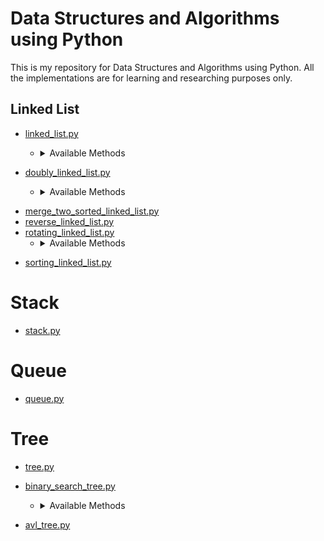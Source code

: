 # Data Structures and Algorithms using Python

This is my repository for Data Structures and Algorithms using Python. All the implementations are for learning and researching purposes only.

<!-- # Data Structures

> A data structure is a particular way of organizing and storing data in a computer so that it can be accessed and modified efficiently.

More precisely, a data structure is a collection of data values, the relationships among them, and the functions or operations that can be applied to the data.

# Algorithms

> Algorithm is a finite sequence of well-defined, computer-implementable instructions, typically to solve a class of specific problems or to perform a computation.

Algorithms are always unambiguous and are used as specifications for performing calculations, data processing, automated reasoning, and other tasks.

# Available Data structures and Algorithms -->

## Linked List

- [linked_list.py](linked_list/linked_list.py)
  
  - <details>
    <summary>Available Methods</summary>
    
    - delete() 
    - deleteAlternateNodes() 
    - deleteGreaterValuesOnRight() 
    - deleteList() 
    - getCountOfValue() 
    - getMiddleElement() 
    - ifNodeExists() 
    - insertAtFirst() 
    - insertAtLast() 
    - insertAtPosition() 
    - isFirstSecondHalfMatch() 
    - isPalindrome() 
    - length() 
    - moveLastNodeToFront() 
    - pairwiseSwapElements() 
    - reverse() 
    - reverseRecursion() 
    - rotateAntiClockwise() 
    - rotateCloclwise() 
    - show()
    </details>
<span style="margin-top=1%"></span>
- [doubly_linked_list.py](/linked_list/doubly_linked_list.py)
  
  - <details>
    <summary>Available Methods</summary>

    - delete() 
    - insertAtFirst() 
    - insertAtLast() 
    - insertAtPosition() 
    - length() 
    - reversePrint() 
    - show()
    </details>
<span style="margin-top=1%"></span>

- [merge_two_sorted_linked_list.py](linked_list/merge_two_sorted_linked_lists.py)
<span style="margin-top=1%"></span>
- [reverse_linked_list.py](linked_list/reversing_linked_list.py)
- [rotating_linked_list.py](linked_list/rotating_linked_list.py)
  - <details>
    <summary>Available Methods</summary>

    - rotateClockwise()
    - rotateAntiClocwise()
    </details>
<span style="margin-top=1%"></span>

- [sorting_linked_list.py](linked_list/sorting_linked_list.py)

# Stack

- [stack.py](stack/stack.py)

# Queue

- [queue.py](queue/queue.py)

# Tree

- [tree.py](trees/tree.py)
- [binary_search_tree.py](trees/binary_search_tree.py)
  
  - <details>
    <summary>Available Methods</summary>

    - delete() 
    - empty() 
    - getDiffEvenOddRows() 
    - getLevelOfNode() 
    - height() 
    - ifMirrorStructureTree() 
    - ifMirrorTree() 
    - ifSameStructureTree() 
    - ifSameTree() 
    - inorderUsingStack() 
    - insert() 
    - isFoldable() 
    - isIdentical() 
    - leftSideOfTree() 
    - levelOrderTraversal() 
    - levelOrderTraversalLineByLine() 
    - levelWiseSum() 
    - maxWidth() 
    - mirrorTree() 
    - noOfNodes() 
    - postorder() 
    - preorder() 
    - printAtGivenLevel() 
    - printBetweenTwoLevels() 
    - printLeaves() 
    - recursiveSearch() 
    - reverseLevelOrderTraversal() 
    - rightSideOfTree() 
    - search() 
    - spiralOrder() 
    - sum()
    </details>
<span style="margin-top=1%"></span>

- [avl_tree.py](trees/avl_tree.py)